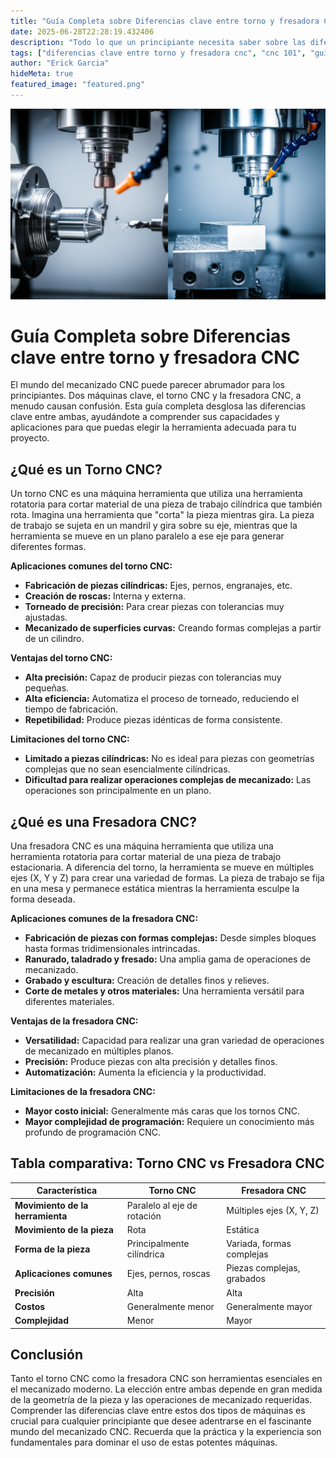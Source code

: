 ```yaml
---
title: "Guía Completa sobre Diferencias clave entre torno y fresadora CNC"
date: 2025-06-28T22:28:19.432406
description: "Todo lo que un principiante necesita saber sobre las diferencias clave entre un torno CNC y una fresadora CNC, incluyendo sus aplicaciones, capacidades y limitaciones."
tags: ["diferencias clave entre torno y fresadora cnc", "cnc 101", "guía", "torno cnc", "fresadora cnc", "maquinado cnc", "mecanizado", "fabricación", "ingeniería", "conceptos básicos cnc"]
author: "Erick Garcia"
hideMeta: true
featured_image: "featured.png"
---
```


![Guía Completa sobre Diferencias clave entre torno y fresadora CNC](featured.png)

# Guía Completa sobre Diferencias clave entre torno y fresadora CNC

El mundo del mecanizado CNC puede parecer abrumador para los principiantes.  Dos máquinas clave, el torno CNC y la fresadora CNC, a menudo causan confusión.  Esta guía completa desglosa las diferencias clave entre ambas, ayudándote a comprender sus capacidades y aplicaciones para que puedas elegir la herramienta adecuada para tu proyecto.

## ¿Qué es un Torno CNC?

Un torno CNC es una máquina herramienta que utiliza una herramienta rotatoria para cortar material de una pieza de trabajo cilíndrica que también rota.  Imagina una herramienta que "corta" la pieza mientras gira.  La pieza de trabajo se sujeta en un mandril y gira sobre su eje, mientras que la herramienta se mueve en un plano paralelo a ese eje para generar diferentes formas.

**Aplicaciones comunes del torno CNC:**

* **Fabricación de piezas cilíndricas:** Ejes, pernos, engranajes, etc.
* **Creación de roscas:** Interna y externa.
* **Torneado de precisión:**  Para crear piezas con tolerancias muy ajustadas.
* **Mecanizado de superficies curvas:**  Creando formas complejas a partir de un cilindro.

**Ventajas del torno CNC:**

* **Alta precisión:**  Capaz de producir piezas con tolerancias muy pequeñas.
* **Alta eficiencia:**  Automatiza el proceso de torneado, reduciendo el tiempo de fabricación.
* **Repetibilidad:**  Produce piezas idénticas de forma consistente.

**Limitaciones del torno CNC:**

* **Limitado a piezas cilíndricas:** No es ideal para piezas con geometrías complejas que no sean esencialmente cilíndricas.
* **Dificultad para realizar operaciones complejas de mecanizado:**  Las operaciones son principalmente en un plano.

## ¿Qué es una Fresadora CNC?

Una fresadora CNC es una máquina herramienta que utiliza una herramienta rotatoria para cortar material de una pieza de trabajo estacionaria.  A diferencia del torno, la herramienta se mueve en múltiples ejes (X, Y y Z) para crear una variedad de formas.  La pieza de trabajo se fija en una mesa y permanece estática mientras la herramienta esculpe la forma deseada.


**Aplicaciones comunes de la fresadora CNC:**

* **Fabricación de piezas con formas complejas:**  Desde simples bloques hasta formas tridimensionales intrincadas.
* **Ranurado, taladrado y fresado:**  Una amplia gama de operaciones de mecanizado.
* **Grabado y escultura:**  Creación de detalles finos y relieves.
* **Corte de metales y otros materiales:**  Una herramienta versátil para diferentes materiales.


**Ventajas de la fresadora CNC:**

* **Versatilidad:**  Capacidad para realizar una gran variedad de operaciones de mecanizado en múltiples planos.
* **Precisión:**  Produce piezas con alta precisión y detalles finos.
* **Automatización:**  Aumenta la eficiencia y la productividad.

**Limitaciones de la fresadora CNC:**

* **Mayor costo inicial:** Generalmente más caras que los tornos CNC.
* **Mayor complejidad de programación:**  Requiere un conocimiento más profundo de programación CNC.


## Tabla comparativa: Torno CNC vs Fresadora CNC

| Característica        | Torno CNC                      | Fresadora CNC                    |
|-----------------------|---------------------------------|-----------------------------------|
| **Movimiento de la herramienta** | Paralelo al eje de rotación     | Múltiples ejes (X, Y, Z)           |
| **Movimiento de la pieza** | Rota                             | Estática                          |
| **Forma de la pieza** | Principalmente cilíndrica      | Variada, formas complejas         |
| **Aplicaciones comunes** | Ejes, pernos, roscas           | Piezas complejas, grabados        |
| **Precisión**           | Alta                             | Alta                             |
| **Costos**              | Generalmente menor              | Generalmente mayor                 |
| **Complejidad**         | Menor                            | Mayor                            |


## Conclusión

Tanto el torno CNC como la fresadora CNC son herramientas esenciales en el mecanizado moderno. La elección entre ambas depende en gran medida de la geometría de la pieza y las operaciones de mecanizado requeridas.  Comprender las diferencias clave entre estos dos tipos de máquinas es crucial para cualquier principiante que desee adentrarse en el fascinante mundo del mecanizado CNC.  Recuerda que la práctica y la experiencia son fundamentales para dominar el uso de estas potentes máquinas.